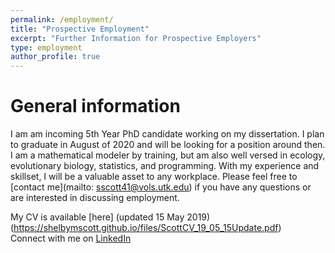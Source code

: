```yaml
---
permalink: /employment/
title: "Prospective Employment"
excerpt: "Further Information for Prospective Employers"
type: employment
author_profile: true
---
```


General information
======
I am am incoming 5th Year PhD candidate working on my dissertation. I plan to graduate in August of 2020 and will be looking for a position around then. I am a mathematical modeler by training, but am also well versed in ecology, evolutionary biology, statistics, and programming. With my experience and skillset, I will be a valuable asset to any workplace. Please feel free to [contact me](mailto: sscott41@vols.utk.edu) if you have any questions or are interested in discussing employment.  

My CV is available [here] (updated 15 May 2019)(https://shelbymscott.github.io/files/ScottCV_19_05_15Update.pdf)  
Connect with me on [LinkedIn](https://www.linkedin.com/in/shelby-scott)
